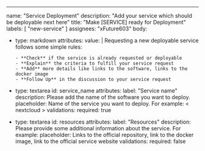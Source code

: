 ---
name: "Service Deployment"
description: "Add your service which should be deployable next here"
title: "Make [SERVICE] ready for Deployment"
labels: [
  "new-service"
]
assignees: "xFuture603"
body:
  - type: markdown
    attributes:
      value: |
        Requesting a new deployable service follows some simple rules:

        - **Check** if the service is already requested or deployable
        - **Explain** the criteria to fulfill your service request
        - **Add** more details like links to the software, links to the docker image 
        - **Follow Up** in the discussion to your service request

  - type: textarea
    id: service_name
    attributes:
      label: "Service name"
      description: Please add the name of the software you want to deploy.
      placeholder: Name of the service you want to deploy. For example: < nextcloud >
    validations:
      required: true

  - type: textarea
    id: resources
    attributes:
      label: "Resources"
      description: Please provide some additional information about the service. For example:
      placeholder: Links to the official repository, link to the docker image, link to the official service website
    validations:
      required: false
